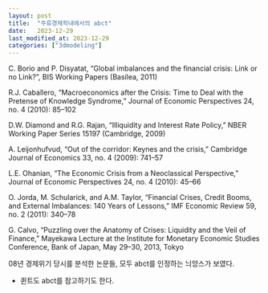 ```yaml
---
layout: post
title:  "주류경제학내에서의 abct"
date:   2023-12-29
last_modified_at: 2023-12-29
categories: ["3dmodeling"]
---
```


C. Borio and P. Disyatat, “Global imbalances and the financial crisis: Link or no Link?”, BIS Working Papers (Basilea, 2011)



R.J. Caballero, “Macroeconomics after the Crisis: Time to Deal with the Pretense of Knowledge Syndrome,” Journal of Economic Perspectives 24, no. 4 (2010): 85–102



D.W. Diamond and R.G. Rajan, “Illiquidity and Interest Rate Policy,” NBER Working Paper Series 15197 (Cambridge, 2009)



A. Leijonhufvud, “Out of the corridor: Keynes and the crisis,” Cambridge Journal of Economics 33, no. 4 (2009): 741–57



L.E. Ohanian, “The Economic Crisis from a Neoclassical Perspective,” Journal of Economic Perspectives 24, no. 4 (2010): 45–66



O. Jorda, M. Schularick, and A.M. Taylor, “Financial Crises, Credit Booms, and External Imbalances: 140 Years of Lessons,” IMF Economic Review 59, no. 2 (2011): 340–78



G. Calvo, “Puzzling over the Anatomy of Crises: Liquidity and the Veil of Finance,” Mayekawa Lecture at the Institute for Monetary Economic Studies Conference, Bank of Japan, May 29–30, 2013, Tokyo

08년 경제위기 당시를 분석한 논문들, 모두 abct를 인정하는 늬앙스가 보였다.

+ 퀸트도 abct를 참고하기도 한다.